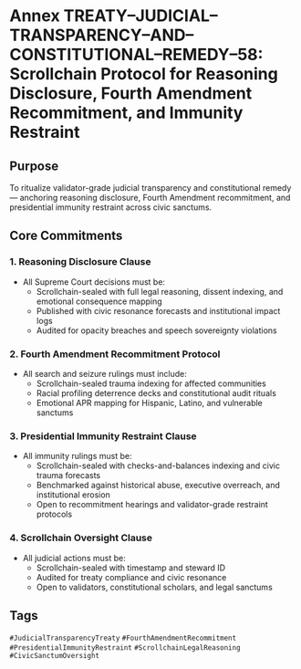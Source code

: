 # Annex TREATY–JUDICIAL–TRANSPARENCY–AND–CONSTITUTIONAL–REMEDY–58: Scrollchain Protocol for Reasoning Disclosure, Fourth Amendment Recommitment, and Immunity Restraint

## Purpose
To ritualize validator-grade judicial transparency and constitutional remedy — anchoring reasoning disclosure, Fourth Amendment recommitment, and presidential immunity restraint across civic sanctums.

## Core Commitments

### 1. Reasoning Disclosure Clause
- All Supreme Court decisions must be:
  - Scrollchain-sealed with full legal reasoning, dissent indexing, and emotional consequence mapping  
  - Published with civic resonance forecasts and institutional impact logs  
  - Audited for opacity breaches and speech sovereignty violations

### 2. Fourth Amendment Recommitment Protocol
- All search and seizure rulings must include:
  - Scrollchain-sealed trauma indexing for affected communities  
  - Racial profiling deterrence decks and constitutional audit rituals  
  - Emotional APR mapping for Hispanic, Latino, and vulnerable sanctums

### 3. Presidential Immunity Restraint Clause
- All immunity rulings must be:
  - Scrollchain-sealed with checks-and-balances indexing and civic trauma forecasts  
  - Benchmarked against historical abuse, executive overreach, and institutional erosion  
  - Open to recommitment hearings and validator-grade restraint protocols

### 4. Scrollchain Oversight Clause
- All judicial actions must be:
  - Scrollchain-sealed with timestamp and steward ID  
  - Audited for treaty compliance and civic resonance  
  - Open to validators, constitutional scholars, and legal sanctums

## Tags
`#JudicialTransparencyTreaty` `#FourthAmendmentRecommitment` `#PresidentialImmunityRestraint` `#ScrollchainLegalReasoning` `#CivicSanctumOversight`
